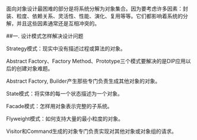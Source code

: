面向对象设计最困难的部分是将系统分解为对象集合。因为要考虑许多因素：封装、粒度、依赖关系、灵活性、性能、演化、复用等等。它们都影响着系统的分解，并且这些因素通常还是互相冲突的。

##一. 设计模式怎样解决设计问题

Strategy模式：现实中没有描述过程或算法的对象。

Abstract Factory、Factory Method、Prototype三个模式要解决的是DIP应用以后的创建对象难题。

Abstract Factory, Builder产生那些专门负责生成其他对象的对象。

State模式：将实体的每一个状态描述为一个对象。

Facade模式：怎样用对象表示完整的子系统。

Flyweight模式：如何支持大量的最小粒度的对象。

Visitor和Command生成的对象专门负责实现对其他对象或对象组的请求。


